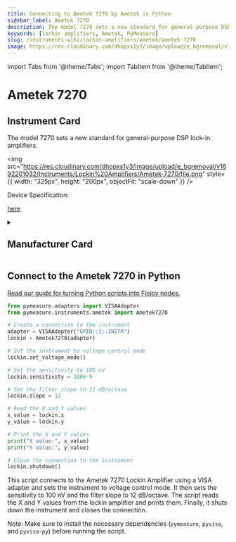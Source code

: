 ```yaml
---
title: Connecting to Ametek 7270 by Ametek in Python
sidebar_label: Ametek 7270
description: The model 7270 sets a new standard for general-purpose DSP lock-in amplifiers.
keywords: [lockin amplifiers, Ametek, PyMeasure]
slug: /instruments-wiki/lockin-amplifiers/ametek/ametek-7270
image: https://res.cloudinary.com/dhopxs1y3/image/upload/e_bgremoval/v1692201032/Instruments/Lockin%20Amplifiers/Ametek-7270/file.png
---
```


import Tabs from '@theme/Tabs';
import TabItem from '@theme/TabItem';

# Ametek 7270

## Instrument Card

<div className="flex my-2">

<div>

The model 7270 sets a new standard for general-purpose DSP lock-in amplifiers.

</div>

<img src="https://res.cloudinary.com/dhopxs1y3/image/upload/e_bgremoval/v1692201032/Instruments/Lockin%20Amplifiers/Ametek-7270/file.png" style={{ width: "325px", height: "200px", objectFit: "scale-down" }} />

</div>

<div className="flex text-center">

<p>Device Specification: </p>

<a target="\_blank" href="https://www.ameteksi.com/-/media/ameteksi/download_links/documentations/7270/model_7270.pdf"> here</a>

</div>

<details style={{ marginTop: "15px"}}>
<summary><h2>Manufacturer Card</h2></summary>

<img src="https://res.cloudinary.com/dhopxs1y3/image/upload/e_bgremoval/v1692125962/Instruments/Vendor%20Logos/Ametek.png" style={{ width: "100%", height: "170px",objectFit: "scale-down" }} />

Since 1930, our talented and diverse workforce has been delivering **differentiated technology solutions** to create strong, sustainable and profitable growth.

<ul>
  <li>Headquarters: US</li>
  <li>Yearly Revenue (millions, USD): 6200.0</li>
  <li>Company Website: <a href="https://www.ametek.com/">here</a></li>
</ul>
</details>

## Connect to the Ametek 7270 in Python

[Read our guide for turning Python scripts into Flojoy nodes.](https://docs.flojoy.ai/custom-nodes/creating-custom-node/)
<Tabs>
<TabItem value="PyMeasure" label="PyMeasure">


```python
from pymeasure.adapters import VISAAdapter
from pymeasure.instruments.ametek import Ametek7270

# Create a connection to the instrument
adapter = VISAAdapter("GPIB::1::INSTR")
lockin = Ametek7270(adapter)

# Set the instrument to voltage control mode
lockin.set_voltage_mode()

# Set the sensitivity to 100 nV
lockin.sensitivity = 100e-9

# Set the filter slope to 12 dB/octave
lockin.slope = 12

# Read the X and Y values
x_value = lockin.x
y_value = lockin.y

# Print the X and Y values
print("X value:", x_value)
print("Y value:", y_value)

# Close the connection to the instrument
lockin.shutdown()
```

This script connects to the Ametek 7270 Lockin Amplifier using a VISA adapter and sets the instrument to voltage control mode. It then sets the sensitivity to 100 nV and the filter slope to 12 dB/octave. The script reads the X and Y values from the lockin amplifier and prints them. Finally, it shuts down the instrument and closes the connection.

Note: Make sure to install the necessary dependencies (`pymeasure`, `pyvisa`, and `pyvisa-py`) before running the script.

</TabItem>
</Tabs>